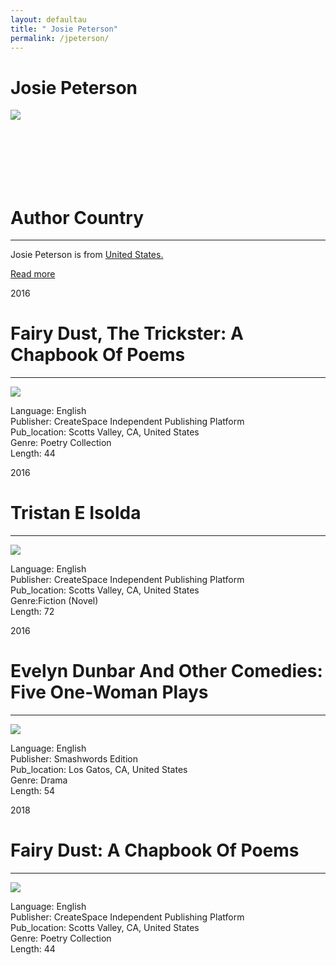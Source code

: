 ```yaml
---
layout: defaultau
title: " Josie Peterson"
permalink: /jpeterson/
---
```

<div class="content">
    <h1>Josie Peterson</h1>
    <div class="quote">
        <div><img src="https://www.bocaslitfest.com/wp-content/uploads/2021/02/Michael-Cozier.jpg" class="logo"></div>
    </div>
    <div class="timeline">
        <div style="padding-bottom:100px;"></div>
        <div class="block">
            <div class="date right"><p class="right"> </p></div>
            <div class="dot"></div>
            <div class="left first">
            <div class="author_country">
                <h1>Author Country</h1><hr>
          <div class="aclocation">  <p> Josie Peterson is from <a href="http://localhost:4000/1">United States.</a></p> </div>
<div class="acreadmore"><a href="#" target="_blank">Read more</a></div>
            </div>
            </div>
        </div>
        <div class="block">
            <div class="date left"><p class="left">2016</p></div>
            <div class="dot"></div>
            <div class="right">
                <h1>Fairy Dust, The Trickster: A Chapbook Of Poems</h1><hr>
                <p><img src="https://images-na.ssl-images-amazon.com/images/I/41SzpJK4UuL._SX331_BO1,204,203,200_.jpg"></p>
 			<p> Language: English <br/>
                Publisher: CreateSpace Independent Publishing Platform <br/>
                Pub_location: Scotts Valley, CA, United States <br/>
                Genre: Poetry Collection <br/>
                Length: 44 <br/>                </p>
            </div>
        </div>
        <div class="block">
            <div class="date right"><p class="right">2016</p></div>
            <div class="dot"></div>
            <div class="left">
                <h1>Tristan E Isolda</h1><hr>
                <p><img src="https://images-na.ssl-images-amazon.com/images/I/31L-mn1vdxL._SX331_BO1,204,203,200_.jpg"></p>
               <p> Language: English <br/>
                Publisher: CreateSpace Independent Publishing Platform <br/>
                Pub_location: Scotts Valley, CA, United States <br/>
                Genre:Fiction (Novel) <br/>
                Length: 72 <br/>                </p>
               </div>
       		   </div>
        <div class="block">
            <div class="date left"><p class="left">2016</p></div>
            <div class="dot"></div>
            <div class="right">
                <h1>Evelyn Dunbar And Other Comedies: Five One-Woman Plays</h1><hr>
                <p><img src="https://images-na.ssl-images-amazon.com/images/I/51JgaT32FRL._SX331_BO1,204,203,200_.jpg"></p>
               <p> Language: English <br/>
                Publisher: Smashwords Edition <br/>
                Pub_location: Los Gatos, CA, United States <br/>
                Genre: Drama <br/>
                Length: 54 <br/>                </p>
            </div>
        </div>
          <div class="block">
            <div class="date right"><p class="right">2018</p></div>
            <div class="dot"></div>
            <div class="left">
                <h1>Fairy Dust: A Chapbook Of Poems</h1><hr>
                <p><img src="https://images-na.ssl-images-amazon.com/images/I/41SzpJK4UuL._SX331_BO1,204,203,200_.jpg"></p>
               <p> Language: English <br/>
                Publisher: CreateSpace Independent Publishing Platform <br/>
                Pub_location: Scotts Valley, CA, United States <br/>
                Genre: Poetry Collection <br/>
                Length: 44 <br/>                </p>
               </div>
       		   </div>  
